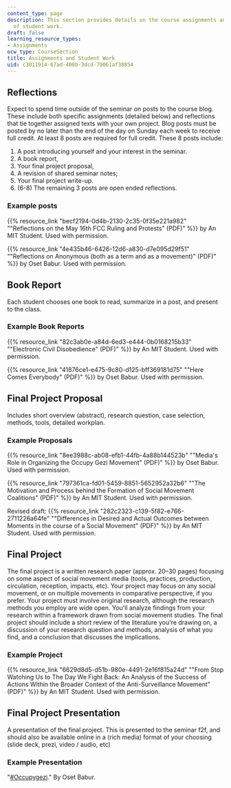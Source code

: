 ```yaml
---
content_type: page
description: This section provides details on the course assignments and examples
  of student work.
draft: false
learning_resource_types:
- Assignments
ocw_type: CourseSection
title: Assignments and Student Work
uid: c3011914-67ad-400b-3dcd-79061af38854
---
```

## Reflections

Expect to spend time outside of the seminar on posts to the course blog. These include both specific assignments (detailed below) and reflections that tie together assigned texts with your own project. Blog posts must be posted by no later than the end of the day on Sunday each week to receive full credit. At least 8 posts are required for full credit. These 8 posts include:

1. A post introducing yourself and your interest in the seminar.
2. A book report,
3. Your final project proposal,
4. A revision of shared seminar notes;
5. Your final project write-up.
6. (6-8) The remaining 3 posts are open ended reflections.

### Example posts

{{% resource_link "becf2194-0d4b-2130-2c35-0f35e221a982" "\"Reflections on the May 16th FCC Ruling and Protests\" (PDF)" %}} by An MIT Student. Used with permission.

{{% resource_link "4e435b46-6426-12d6-a830-d7e095d29f51" "\"Reflections on Anonymous (both as a term and as a movement)\" (PDF)" %}} by Oset Babur. Used with permission.

## Book Report

Each student chooses one book to read, summarize in a post, and present to the class.

### Example Book Reports

{{% resource_link "82c3ab0e-a84d-6ed3-e444-0b0168215b33" "\"Electronic Civil Disobedience\" (PDF)" %}} by An MIT Student. Used with permission.

{{% resource_link "41876ce1-e475-9c80-d125-bff369181d75" "\"Here Comes Everybody\" (PDF)" %}} by Oset Babur. Used with permission.

## Final Project Proposal

Includes short overview (abstract), research question, case selection, methods, tools, detailed workplan.

### Example Proposals

{{% resource_link "8ee3988c-ab08-efb1-44fb-4a88b144523b" "\"Media's Role in Organizing the Occupy Gezi Movement\" (PDF)" %}} by Oset Babur. Used with permission.

{{% resource_link "797361ca-fd01-5459-8851-5652952a32b6" "\"The Motivation and Process behind the Formation of Social Movement Coalitions\" (PDF)" %}} by An MIT Student. Used with permission.

Revised draft: {{% resource_link "282c2323-c139-5f82-e766-2711226a64fe" "\"Differences in Desired and Actual Outcomes between Moments in the course of a Social Movement\" (PDF)" %}} by An MIT Student. Used with permission.

## Final Project

The final project is a written research paper (approx. 20–30 pages) focusing on some aspect of social movement media (tools, practices, production, circulation, reception, impacts, etc). Your project may focus on any social movement, or on multiple movements in comparative perspective, if you prefer. Your project must involve original research, although the research methods you employ are wide open. You'll analyze findings from your research within a framework drawn from social movement studies. The final project should include a short review of the literature you're drawing on, a discussion of your research question and methods, analysis of what you find, and a conclusion that discusses the implications.

### Example Project

{{% resource_link "6629d8d5-d51b-980e-4491-2e16f815a24d" "\"From Stop Watching Us to The Day We Fight Back: An Analysis of the Success of Actions Within the Broader Context of the Anti-Surveillance Movement\" (PDF)" %}} by An MIT Student. Used with permission.

## Final Project Presentation

A presentation of the final project. This is presented to the seminar f2f, and should also be available online in a (rich media) format of your choosing (slide deck, prezi, video / audio, etc)

### Example Presentation

"[#Occupygezi](https://prezi.com/zgwwiq2ndvtq/occupygezi/?utm_campaign=share&utm_medium=copy)." By Oset Babur.